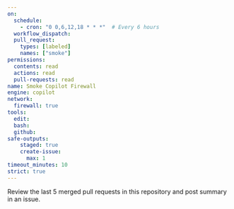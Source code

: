 ```yaml
---
on: 
  schedule:
    - cron: "0 0,6,12,18 * * *"  # Every 6 hours
  workflow_dispatch:
  pull_request:
    types: [labeled]
    names: ["smoke"]
permissions:
  contents: read
  actions: read
  pull-requests: read
name: Smoke Copilot Firewall
engine: copilot
network:
  firewall: true
tools:
  edit:
  bash:
  github:
safe-outputs:
    staged: true
    create-issue:
      max: 1
timeout_minutes: 10
strict: true
---
```


Review the last 5 merged pull requests in this repository and post summary in an issue.
